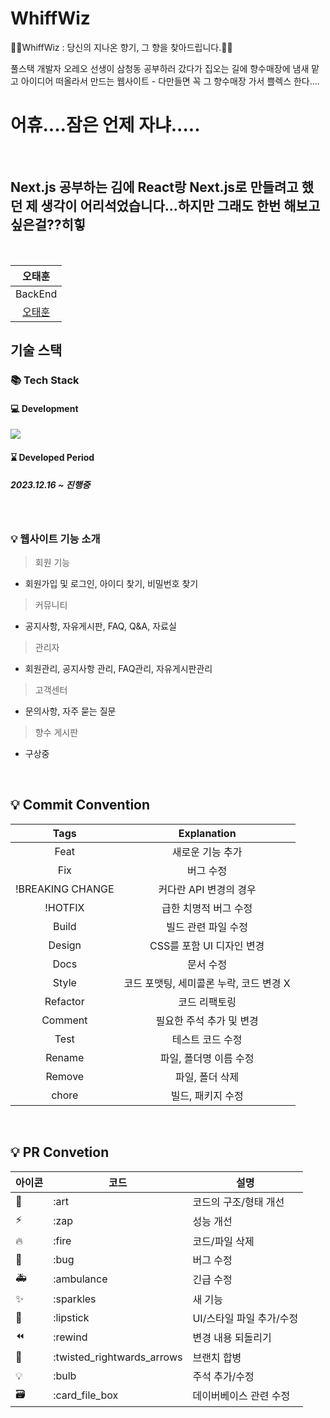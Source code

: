 # WhiffWiz
🧙‍♀WhiffWiz : 당신의 지나온 향기, 그 향을 찾아드립니다.🧙‍♀

<p>풀스택 개발자 오레오 선생이 삼청동 공부하러 갔다가 집오는 길에 향수매장에 냄새 맡고 아이디어 떠올라서 만드는 웹사이트 - 다만들면 꼭 그 향수매장 가서 쁠렉스 한다....</p>


<h1>어휴....잠은 언제 자냐.....</h1>
<br/>
<h2>Next.js 공부하는 김에 React랑 Next.js로 만들려고 했던 제 생각이 어리석었습니다...하지만 그래도 한번 해보고 싶은걸??히힣</h2>
<br/>

|      오태훈                            |                       
|:--------------------------------------:|
|         BackEnd                             | 
| [오태훈](https://github.com/rosieoh) |


## 기술 스택

### 📚 Tech Stack 
#### 💻 Development
<img src="https://skillicons.dev/icons?i=java,spring,mysql,javascript,jquery,react,express& perline="/>

#### ⌛ Developed Period
##### 2023.12.16 ~ 진행중


<br>

### 💡 웹사이트 기능 소개
> 회원 기능
- 회원가입 및 로그인, 아이디 찾기, 비밀번호 찾기

> 커뮤니티
- 공지사항, 자유게시판, FAQ, Q&A, 자료실

> 관리자
- 회원관리, 공지사항 관리, FAQ관리, 자유게시판관리

> 고객센터
- 문의사항, 자주 묻는 질문

> 향수 게시판  
- 구상중
<br>

## 💡 Commit Convention

|       Tags       |               Explanation               |
| :--------------: | :-------------------------------------: |
|       Feat       |            새로운 기능 추가             |
|       Fix        |                버그 수정                |
| !BREAKING CHANGE |         커다란 API 변경의 경우          |
|     !HOTFIX      |          급한 치명적 버그 수정          |
|      Build       |           빌드 관련 파일 수정           |
|      Design      |        CSS를 포함 UI 디자인 변경        |
|       Docs       |                문서 수정                |
|      Style       | 코드 포맷팅, 세미콜론 누락, 코드 변경 X |
|     Refactor     |              코드 리팩토링              |
|     Comment      |        필요한 주석 추가 및 변경         |
|       Test       |            테스트 코드 수정             |
|      Rename      |         파일, 폴더명 이름 수정          |
|      Remove      |             파일, 폴더 삭제             |
|      chore       |            빌드, 패키지 수정            |

<br/>

## 💡 PR Convetion

| 아이콘 | 코드                       | 설명                     |
| ------ | -------------------------- | ------------------------ |
| 🎨     | :art                       | 코드의 구조/형태 개선    |
| ⚡️    | :zap                       | 성능 개선                |
| 🔥     | :fire                      | 코드/파일 삭제           |
| 🐛     | :bug                       | 버그 수정                |
| 🚑     | :ambulance                 | 긴급 수정                |
| ✨     | :sparkles                  | 새 기능                  |
| 💄     | :lipstick                  | UI/스타일 파일 추가/수정 |
| ⏪     | :rewind                    | 변경 내용 되돌리기       |
| 🔀     | :twisted_rightwards_arrows | 브랜치 합병              |
| 💡     | :bulb                      | 주석 추가/수정           |
| 🗃      | :card_file_box             | 데이버베이스 관련 수정   |

